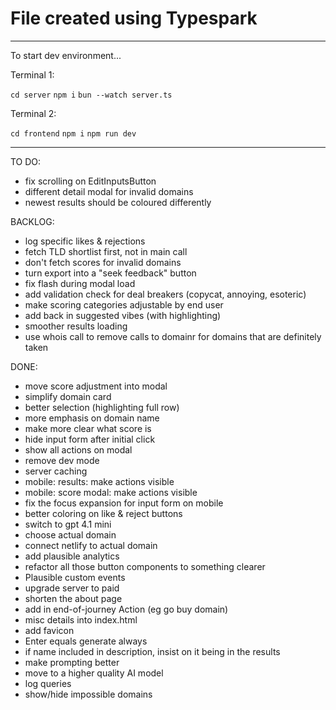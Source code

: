 # File created using Typespark

---

To start dev environment...

Terminal 1:

`cd server`
`npm i`
`bun --watch server.ts`

Terminal 2:

`cd frontend`
`npm i`
`npm run dev`

---

TO DO:

- fix scrolling on EditInputsButton
- different detail modal for invalid domains
- newest results should be coloured differently

BACKLOG:

- log specific likes & rejections
- fetch TLD shortlist first, not in main call
- don't fetch scores for invalid domains
- turn export into a "seek feedback" button
- fix flash during modal load
- add validation check for deal breakers (copycat, annoying, esoteric)
- make scoring categories adjustable by end user
- add back in suggested vibes (with highlighting)
- smoother results loading
- use whois call to remove calls to domainr for domains that are definitely taken

DONE:

- move score adjustment into modal
- simplify domain card
- better selection (highlighting full row)
- more emphasis on domain name
- make more clear what score is
- hide input form after initial click
- show all actions on modal
- remove dev mode
- server caching
- mobile: results: make actions visible
- mobile: score modal: make actions visible
- fix the focus expansion for input form on mobile
- better coloring on like & reject buttons
- switch to gpt 4.1 mini
- choose actual domain
- connect netlify to actual domain
- add plausible analytics
- refactor all those button components to something clearer
- Plausible custom events
- upgrade server to paid
- shorten the about page
- add in end-of-journey Action (eg go buy domain)
- misc details into index.html
- add favicon
- Enter equals generate always
- if name included in description, insist on it being in the results
- make prompting better
- move to a higher quality AI model
- log queries
- show/hide impossible domains
